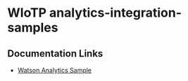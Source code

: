 # WIoTP analytics-integration-samples

## Documentation Links ##
* [Watson Analytics Sample](/watson-analytics/readme.md)  
